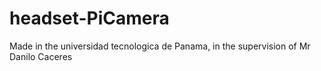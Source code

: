 # headset-PiCamera
Made in the universidad tecnologica de Panama, in the supervision of Mr Danilo Caceres
